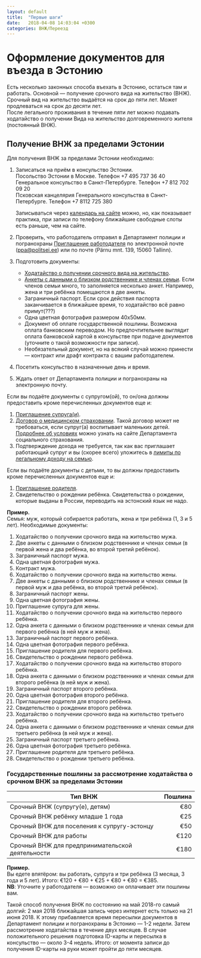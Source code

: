 ```yaml
---
layout: default
title:  "Первые шаги"
date:   2018-04-08 14:03:04 +0300
categories: ВНЖ/Переезд
---
```


# Оформление документов для въезда в Эстонию

Есть несколько законных способа въехать в Эстонию, остаться там и работать. Основной — получение срочного вида на жительство (ВНЖ).
Срочный вид на жительство выдаётся на срок до пяти лет. Может продлеваться на срок до десяти лет.  
После легального проживания в течение пяти лет можно подавать ходатайство о получении Вида на жительство долговременного жителя (постоянный ВНЖ).

## Получение ВНЖ за пределами Эстонии

Для получения ВНЖ за пределами Эстонии необходимо:
1. Записаться на приём в консульство Эстонии.  
Посольство Эстонии в Москве. Телефон +7 495 737 36 40  
Генеральное консульство в Санкт-Петербурге. Телефон +7 812 702 09 20  
Псковская канцелярия Генерального консульства в Санкт-Петербурге. Телефон +7 8112 725 380

    Записываться через [календарь на сайте](https://broneering.mfa.ee/ru/) можно, но, как показывает практика, при записи по телефону ближайшие свободные слоты есть раньше, чем на сайте.
1. Проверить, что работодатель отправил в Департамент полиции и погранохраны [Приглашение работодателя](https://www2.politsei.ee/dotAsset/528060.pdf) по электронной почте (ppa@politsei.ee) или по почте (Pärnu mnt. 139, 15060 Tallinn).
1. Подготовить документы:
   * [Ходатайство о получении срочного вида на жительство](https://www2.politsei.ee/dotAsset/528056.pdf).
   * [Анкеты с данными о близком родственнике и членах семьи](https://www2.politsei.ee/dotAsset/528052.pdf). Если членов семьи много, то заполняется несколько анкет. Например, жена и три ребёнка помещаются в две анкеты.
   * Заграничный паспорт. Если срок действия паспорта заканчивается в ближайшее время, то ходатайство всё равно примут(???)
   * Одна цветная фотография размером 40х50мм.
   * Документ об оплате государственной пошлины. Возможна оплата банковским переводом. Но предпочтительнее выглядит оплата банковской картой в консульстве при подаче документов (уточните о такой возможности при записи).
   * Необязательный документ, но на всякий случай можно принести — контракт или драфт контракта с вашим работодателем.
1. Посетить консульство в назначенные день и время.
1. Ждать ответ от Департамента полиции и погранохраны на электронную почту.

Если вы подаёте документы с супругом(ой), то он/она должны предоставить кроме перечисленных документов еще и:
1. [Приглашение супруга(и)](https://www2.politsei.ee/dotAsset/528465.pdf).
1. [Договор о медицинском страховании](https://www2.politsei.ee/ru/teenused/elamisluba/tahtajaline-elamisluba/abikaasa-juurde/oluline-info-abikaasa-juurde-elamisloa-taotlejale.dot#kindlustusleping). Такой договор может не требоваться, если супруг(а) воспитывает маленьких детей. [Подробнее об условиях](https://www.sotsiaalkindlustusamet.ee/ru/pensiya-posobiya/dopolnitelnye-vznosy-obyazatelnoy-nakopitelnoy-pensii-i-medicinskoe-strahovanie#%D0%A3%D0%BF%D0%BB%D0%B0%D1%82%D0%B0%20%D1%81%D0%BE%D1%86%D0%B8%D0%B0%D0%BB%D1%8C%D0%BD%D0%BE%D0%B3%D0%BE%20%D0%BD%D0%B0%D0%BB%D0%BE%D0%B3%D0%B0%20%D0%B3%D0%BE%D1%81%D1%83%D0%B4%D0%B0%D1%80%D1%81%D1%82%D0%B2%D0%BE%D0%BC) можно узнать на сайте Департамента социального страхования.
1. Подтверждение дохода не требуется, так как вас приглашает работающий супруг и вы (скорее всего) уложитесь в [лимиты по легальному доходу на семью](https://www2.politsei.ee/ru/teenused/elamisluba/tahtajaline-elamisluba/abikaasa-juurde/oluline-info-abikaasa-juurde-elamisloa-taotlejale.dot#legaalne).

Если вы подаёте документы с детьми, то вы должны предоставить кроме перечисленных документов еще и:
1. [Приглашение родителя](https://www2.politsei.ee/dotAsset/528062.pdf).
1. Свидетельство о рождении ребёнка. Свидетельства о рождении, которые выданы в России, переводить на эстонский язык не надо.

**Пример.**  
Семья: муж, который собирается работать, жена и три ребёнка (1, 3 и 5 лет).
Необходимые документы:
1. Ходатайство о получении срочного вида на жительство мужа.
1. Две анкеты с данными о близком родственнике и членах семьи (в первой жена и два ребёнка, во второй третий ребёнок).
1. Заграничный паспорт мужа.
1. Одна цветная фотография мужа.
1. Контракт мужа.
1. Ходатайство о получении срочного вида на жительство жены.
1. Две анкеты с данными о близком родственнике и членах семьи (в первой муж и два ребёнка, во второй третий ребёнок).
1. Заграничный паспорт жены.
1. Одна цветная фотография жены.
1. Приглашение супруга для жены.
1. Ходатайство о получении срочного вида на жительство первого ребёнка.
1. Одна анкета с данными о близком родственнике и членах семьи для первого ребёнка (в ней муж и жена).
1. Заграничный паспорт первого ребёнка.
1. Одна цветная фотография первого ребёнка.
1. Приглашение родителя для первого ребёнка.
1. Свидетельство о рождении первого ребёнка.
1. Ходатайство о получении срочного вида на жительство второго ребёнка.
1. Одна анкета с данными о близком родственнике и членах семьи для второго ребёнка (в ней муж и жена).
1. Заграничный паспорт второго ребёнка.
1. Одна цветная фотография второго ребёнка.
1. Приглашение родителя для второго ребёнка.
1. Свидетельство о рождении второго ребёнка.
1. Ходатайство о получении срочного вида на жительство третьего ребёнка.
1. Одна анкета с данными о близком родственнике и членах семьи для третьего ребёнка (в ней муж и жена).
1. Заграничный паспорт третьего ребёнка.
1. Одна цветная фотография третьего ребёнка.
1. Приглашение родителя для третьего ребёнка.
1. Свидетельство о рождении третьего ребёнка.

### Государственные пошлины за рассмотрение ходатайства о срочном ВНЖ за пределами Эстонии

|Тип ВНЖ|Пошлина|
|---|---:|
|Срочный ВНЖ (супругу(е), детям)|€80|
|Срочный ВНЖ ребёнку младше 1 года|€25|
|Срочный ВНЖ для поселения к супругу-эстонцу|€50|
|Срочный ВНЖ для работы|€120|
|Срочный ВНЖ для предпринимательской деятельности|€180|

**Пример.**  
Вы едете впятёром: вы работать, супруга и три ребёнка (3 месяца, 3 года и 5 лет).
Итого: €120 + €80 + €25 + €80 + €80 = €385.  
**NB**: Уточните у работодателя — возможно он оплачивает эти пошлины вам.

Такой способ получения ВНЖ по состоянию на май 2018-го самый долгий: 2 мая 2018 ближайшая запись через интернет есть только на 21 июня 2018. К этому прибавляется время пересылки документов в Департамент полиции и погранохраны в Эстонию — 1-2 недели. Затем рассмотрение ходатайства в течение двух месяцев. В случае положительного решения подготовка ID-карты и пересылка в консульство — около 3-4 недель. Итого: от момента записи до получения ID-карты на руки может пройти до пяти месяцев.

